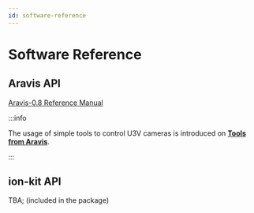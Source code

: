 ```yaml
---
id: software-reference
---
```


# Software Reference

## Aravis API

[Aravis-0.8 Reference Manual](https://aravisproject.github.io/docs/aravis-0.8/)

:::info

The usage of simple tools to control U3V cameras is introduced on **[Tools from Aravis](docs/external/aravis/arv-tools.md)**.

:::

## ion-kit API

TBA; (included in the package)
